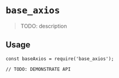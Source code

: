 # `base_axios`

> TODO: description

## Usage

```
const baseAxios = require('base_axios');

// TODO: DEMONSTRATE API
```
